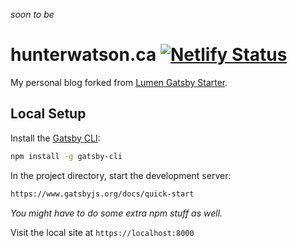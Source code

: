 _soon to be_
# hunterwatson.ca  [![Netlify Status](https://api.netlify.com/api/v1/badges/c0d2a9eb-0eff-4d71-9666-ee5a76b9d428/deploy-status)](https://app.netlify.com/sites/zen-shannon-9aa62e/deploys)

My personal blog forked from [Lumen Gatsby Starter](https://github.com/alxshelepenok/gatsby-starter-lumen).

## Local Setup

Install the [Gatsby CLI](https://www.gatsbyjs.org/docs/quick-start):

```bash
npm install -g gatsby-cli
```

In the project directory, start the development server:

```bash
https://www.gatsbyjs.org/docs/quick-start
```

_You might have to do some extra npm stuff as well._

Visit the local site at `https://localhost:8000`
